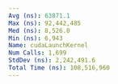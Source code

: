 ```yaml
---
Avg (ns): 63871.1
Max (ns): 92,442,485
Med (ns): 8,526.0
Min (ns): 6,943
Name: cudaLaunchKernel
Num Calls: 1,699
StdDev (ns): 2,242,491.6
Total Time (ns): 108,516,960
---
```

